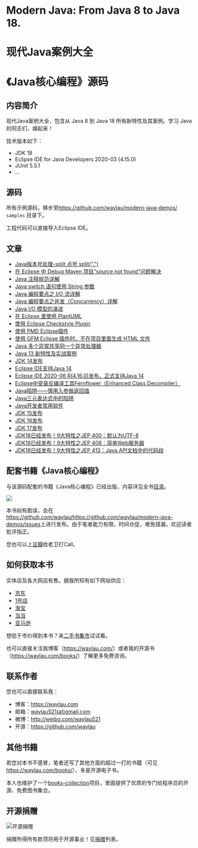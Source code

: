 
# Modern Java: From Java 8 to Java 18. 
# 现代Java案例大全
# 《Java核心编程》源码

## 内容简介


现代Java案例大全，包含从 Java 8 到 Java 18 所有新特性及其案例。学习 Java 的同志们，燥起来！

技术版本如下：

* JDK 18
* Eclipse IDE for Java Developers 2020-03 (4.15.0)
* JUnit 5.5.1
* ...

## 源码

所有示例源码，移步至<https://github.com/waylau/modern-java-demos/>  `samples` 目录下。

工程代码可以直接导入Eclipse IDE。

## 文章

* [Java版本号处理-split 点号 split(".")](https://waylau.com/java-split-dot/)
* [在 Eclipse 中 Debug Maven 项目“source not found”问题解决](https://waylau.com/maven-debug-in-eclipse-source-not-found)
* [Java 注释规范详解](https://waylau.com/java-comments-conventions/)
* [Java switch 语句使用 String 参数](https://waylau.com/java-switch-use-string/)
* [Java 编程要点之 I/O 流详解](https://waylau.com/essential-java-io-streams/)
* [Java 编程要点之并发（Concurrency）详解](https://waylau.com/essential-java-concurrency/)
* [Java I/O 模型的演进](https://waylau.com/java-io-model-evolution/)
* [在 Eclipse 里使用 PlantUML](https://waylau.com/use-plantuml-in-eclipse/)
* [使用 Eclipse Checkstyle Plugin](https://waylau.com/use-eclipse-checkstyle-plugin/)
* [使用 PMD Eclipse插件](https://waylau.com/use-pmd-for-eclipse/)
* [使用 GFM Eclipse 插件时，不在项目里面生成 HTML 文件](https://waylau.com/not-generate-html-file-with-gfm/)
* [Java 多个异常共享同一个异常处理器](https://waylau.com/java-shared-exception-handler/)
* [Java 13 新特性及实战案例](https://waylau.com/java-13-new-features-and-samples/)
* [JDK 14发布](https://waylau.com/jdk-14-released/)
* [Eclipse IDE支持Java 14](https://waylau.com/eclipse-ide-support-java14/)
* [Eclipse IDE 2020-06 R(4.16.0)发布，正式支持Java 14](https://waylau.com/eclipse-ide-2020-06-r/)
* [Eclipse中安装反编译工具Fernflower（Enhanced Class Decompiler）](https://waylau.com/eclipse-install-fernflower/)
* [Java陷阱——慎用入参做返回值](https://waylau.com/trap-in-java-use-param-for-return/)
* [Java三元表达式中的陷阱](https://waylau.com/trap-in-java-ternary-expressions/)
* [Java开发者常用软件](https://waylau.com/java-devloper-software/)
* [JDK 15发布](https://waylau.com/jdk-15-released/)
* [JDK 16发布](https://waylau.com/jdk-16-released/)
* [JDK 17发布](https://waylau.com/jdk-17-released/)
* [JDK18已经发布！9大特性之JEP 400：默认为UTF-8](https://developer.huawei.com/consumer/cn/forum/topic/0201846479510890118?fid=23)
* [JDK18已经发布！9大特性之JEP 408：简单Web服务器](https://developer.huawei.com/consumer/cn/forum/topic/0201847903978570159?fid=23)
* [JDK18已经发布！9大特性之JEP 413：Java API文档中的代码段](https://developer.huawei.com/consumer/cn/forum/topic/0201847905486710160?fid=23)





## 配套书籍《Java核心编程》

与该源码配套的书籍《Java核心编程》已经出版，内容详见全书[目录](SUMMARY.md)。

![](images/java.jpg)


本书如有勘误，会在<https://github.com/waylau/https://github.com/waylau/modern-java-demos/issues>上进行发布。由于笔者能力有限，时间仓促，难免错漏，欢迎读者批评指正。

您也可以上[豆瓣](https://book.douban.com/subject/35071286/)给老卫打Call。


## 如何获取本书

实体店及各大网店有售。据我所知有如下网站供应：

* [京东](https://search.jd.com/Search?keyword=%E6%9F%B3%E4%BC%9F%E5%8D%AB%20Java%E6%A0%B8%E5%BF%83%E7%BC%96%E7%A8%8B&enc=utf-8&wq=%E6%9F%B3%E4%BC%9F%E5%8D%AB%20Java%E6%A0%B8%E5%BF%83%E7%BC%96%E7%A8%8B&pvid=3f8660921bef4700931a735f536eebfb)
* [1号店](https://search.yhd.com/c0-0/k%25E6%259F%25B3%25E4%25BC%259F%25E5%258D%25AB%2520Java%25E6%25A0%25B8%25E5%25BF%2583%25E7%25BC%2596%25E7%25A8%258B/)
* [淘宝](https://s.taobao.com/search?q=%E6%9F%B3%E4%BC%9F%E5%8D%AB+Java%E6%A0%B8%E5%BF%83%E7%BC%96%E7%A8%8B&imgfile=&js=1&stats_click=search_radio_all%3A1&initiative_id=staobaoz_20200509&ie=utf8)
* [当当](http://search.dangdang.com/?key=%C1%F8%CE%B0%CE%C0%20Java%BA%CB%D0%C4%B1%E0%B3%CC&act=input)
* [亚马逊](https://www.amazon.cn/s?k=%E6%9F%B3%E4%BC%9F%E5%8D%AB+Java%E6%A0%B8%E5%BF%83%E7%BC%96%E7%A8%8B&__mk_zh_CN=%E4%BA%9A%E9%A9%AC%E9%80%8A%E7%BD%91%E7%AB%99&ref=nb_sb_noss)


想低于市价得到本书？来[二手书集市](https://github.com/waylau/second-hand-books)试试看。


也可以直接关注我博客（<https://waylau.com/>）或者我的开源书（<https://waylau.com/books/>）了解更多免费咨询。



 
## 联系作者

您也可以直接联系我：

* 博客：https://waylau.com
* 邮箱：[waylau521(at)gmail.com](mailto:waylau521@gmail.com)
* 微博：http://weibo.com/waylau521
* 开源：https://github.com/waylau

## 其他书籍

若您对本书不感冒，笔者还写了其他方面的超过一打的书籍（可见<https://waylau.com/books/>），多是开源电子书。

本人也维护了一个[books-collection](https://github.com/waylau/books-collection)项目，里面提供了优质的专门给程序员的开源、免费图书集合。

## 开源捐赠



![开源捐赠](https://waylau.com/images/showmethemoney-sm.jpg)

捐赠所得所有款项将用于开源事业！见[捐赠](https://waylau.com/donate)列表。